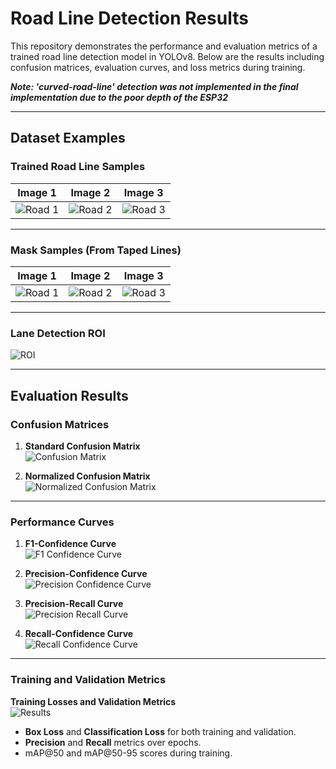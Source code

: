 # Road Line Detection Results

This repository demonstrates the performance and evaluation metrics of a trained road line detection model in YOLOv8. Below are the results including confusion matrices, evaluation curves, and loss metrics during training.

***Note: 'curved-road-line' detection was not implemented in the final implementation due to the poor depth of the ESP32***

---

## Dataset Examples

### Trained Road Line Samples
| **Image 1**            | **Image 2**            | **Image 3**            |
|-------------------------|------------------------|------------------------|
| ![Road 1](Flask_App/dataset/train/images/road3_jpg.rf.fb16f619d429374dfd2735eac210a287.jpg)   | ![Road 2](Flask_App/dataset/train/images/road1_jpg.rf.81250a6cc34ab45269761e455731e601.jpg)   | ![Road 3](Flask_App/dataset/train/images/road_and_curve2_jpg.rf.124f05553be229593c58e86249562ce3.jpg)   |

---

### Mask Samples (From Taped Lines)
| **Image 1**            | **Image 2**            | **Image 3**            |
|-------------------------|------------------------|------------------------|
| ![Road 1](Flask_App/dataset/masks/road1.jpg)   | ![Road 2](Flask_App/dataset/masks/road2.jpg)   | ![Road 3](Flask_App/dataset/masks/road3.jpg)   |

---

### Lane Detection ROI
![ROI](Flask_App/roi_mask.jpg)

---

## Evaluation Results

### Confusion Matrices
1. **Standard Confusion Matrix**  
   ![Confusion Matrix](Flask_App/runs/detect/train/confusion_matrix.png)

2. **Normalized Confusion Matrix**  
   ![Normalized Confusion Matrix](Flask_App/runs/detect/train/confusion_matrix_normalized.png)

---

### Performance Curves

1. **F1-Confidence Curve**  
   ![F1 Confidence Curve](Flask_App/runs/detect/train/F1_curve.png)

2. **Precision-Confidence Curve**  
   ![Precision Confidence Curve](Flask_App/runs/detect/train/P_curve.png)

3. **Precision-Recall Curve**  
   ![Precision Recall Curve](Flask_App/runs/detect/train/PR_curve.png)

4. **Recall-Confidence Curve**  
   ![Recall Confidence Curve](Flask_App/runs/detect/train/R_curve.png)

---

### Training and Validation Metrics

**Training Losses and Validation Metrics**  
![Results](Flask_App/runs/detect/train/results.png)

- **Box Loss** and **Classification Loss** for both training and validation.
- **Precision** and **Recall** metrics over epochs.
- mAP@50 and mAP@50-95 scores during training.
